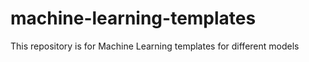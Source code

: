 # machine-learning-templates
This repository is for Machine Learning templates for different models
